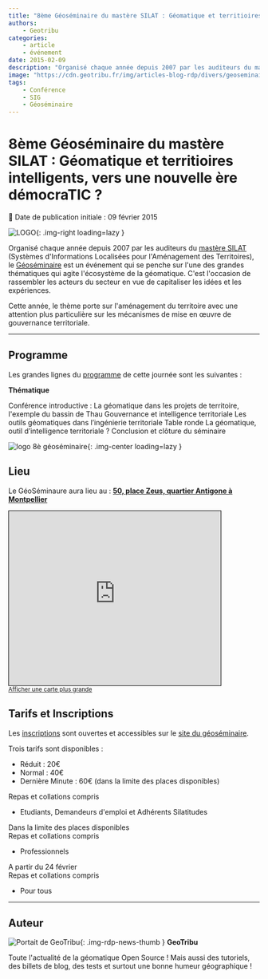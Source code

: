 ```yaml
---
title: "8ème Géoséminaire du mastère SILAT : Géomatique et territioires intelligents, vers une nouvelle ère démocraTIC ?"
authors:
    - Geotribu
categories:
    - article
    - événement
date: 2015-02-09
description: "Organisé chaque année depuis 2007 par les auditeurs du mastère SILAT, le Géoséminaire est un événement qui se penche sur l'une des grandes thématiques qui agite l'écosystème de la géomatique."
image: "https://cdn.geotribu.fr/img/articles-blog-rdp/divers/geoseminaire/logo_geoseminaire2014_transparent.png"
tags:
    - Conférence
    - SIG
    - Géoséminaire
---
```


# 8ème Géoséminaire du mastère SILAT : Géomatique et territioires intelligents, vers une nouvelle ère démocraTIC ?

:calendar: Date de publication initiale : 09 février 2015

![LOGO](https://cdn.geotribu.fr/img/articles-blog-rdp/divers/geoseminaire/silat_logo.png){: .img-right loading=lazy }

Organisé chaque année depuis 2007 par les auditeurs du [mastère SILAT](http://silat.teledetection.fr/) (Systèmes d'Informations Localisées pour l'Aménagement des Territoires), le [Géoséminaire](http://geoseminaire2015.teledetection.fr/) est un événement qui se penche sur l'une des grandes thématiques qui agite l'écosystème de la géomatique. C'est l'occasion de rassembler les acteurs du secteur en vue de capitaliser les idées et les expériences.

Cette année, le thème porte sur l'aménagement du territoire avec une attention plus particulière sur les mécanismes de mise en œuvre de gouvernance territoriale.

----

## Programme

Les grandes lignes du [programme](http://geoseminaire2015.teledetection.fr/index.php/programme.html) de cette journée sont les suivantes :

**Thématique**

Conférence introductive :  La géomatique dans les projets de territoire, l'exemple du bassin de Thau   Gouvernance et intelligence territoriale   Les outils géomatiques dans l’ingénierie territoriale   Table ronde La géomatique, outil d’intelligence territoriale ?   Conclusion et clôture du séminaire

![logo 8è géoséminaire](https://cdn.geotribu.fr/img/articles-blog-rdp/divers/geoseminaire/logo_geoseminaire2014_transparent.png){: .img-center loading=lazy }

## Lieu

Le GéoSéminaure aura lieu au : [**50, place Zeus, quartier Antigone à Montpellier**](https://www.openstreetmap.org/?mlat=43.60798&mlon=3.89069#map=19/43.60798/3.89069)

<iframe width="425" height="350" frameborder="0" scrolling="no" marginheight="0" marginwidth="0" src="https://www.openstreetmap.org/export/embed.html?bbox=3.8862097263336186%2C43.606297304012124%2C3.8947820663452153%2C43.60977370035445&amp;layer=mapnik&amp;marker=43.60803552729843%2C3.8904958963394165" style="border: 1px solid black"></iframe><br/><small><a href="https://www.openstreetmap.org/?mlat=43.60804&amp;mlon=3.89050#map=18/43.60804/3.89050">Afficher une carte plus grande</a></small>

## Tarifs et Inscriptions

Les [inscriptions](http://geoseminaire2015.teledetection.fr/index.php/menu-infos-pratiques/menu-inscription-tarifs/91-cat-geoseminaire-global/cat-inscription/163-jumi.html) sont ouvertes et accessibles sur le [site du géoséminaire](http://geoseminaire2015.teledetection.fr/).

Trois tarifs sont disponibles :

* Réduit : 20€
* Normal : 40€
* Dernière Minute : 60€ (dans la limite des places disponibles)

Repas et collations compris

* Etudiants, Demandeurs d'emploi et Adhérents Silatitudes

Dans la limite des places disponibles  
Repas et collations compris

* Professionnels

A partir du 24 février  
Repas et collations compris

* Pour tous

----

## Auteur

![Portait de GeoTribu](https://cdn.geotribu.fr/img/internal/charte/geotribu_logo_64x64.png){: .img-rdp-news-thumb }
**GeoTribu**

Toute l'actualité de la géomatique Open Source ! Mais aussi des tutoriels, des billets de blog, des tests et surtout une bonne humeur géographique !
